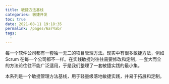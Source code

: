 ```yaml
---
title: 敏捷方法基线
categories: 敏捷开发
toc: true
date: 2021-08-11 19:18:35
permalink: /pages/6a74ab/
tags: 
  - 
---
```




每一个软件公司都有一套独一无二的项目管理方法。现实中有很多敏捷方法，例如 Scrum 在每一个公司都不一样。在实践敏捷时往往需要修改和定制，一套大而全的方法论往往不能广泛适用，于是我们整理了一套敏捷实践的最小集。

本系列是一个敏捷管理方法基线，用于轻量级落地敏捷实践，并易于拓展和定制。

